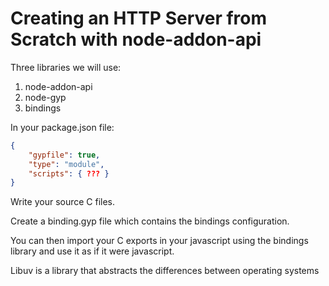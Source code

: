 # Creating an HTTP Server from Scratch with node-addon-api

Three libraries we will use:
1. node-addon-api
2. node-gyp
3. bindings

In your package.json file:
```json
{
    "gypfile": true,
    "type": "module",
    "scripts": { ??? }
}
```

Write your source C files.

Create a binding.gyp file which contains the bindings configuration.

You can then import your C exports in your javascript using the bindings library and use it as if it were javascript.

Libuv is a library that abstracts the differences between operating systems
